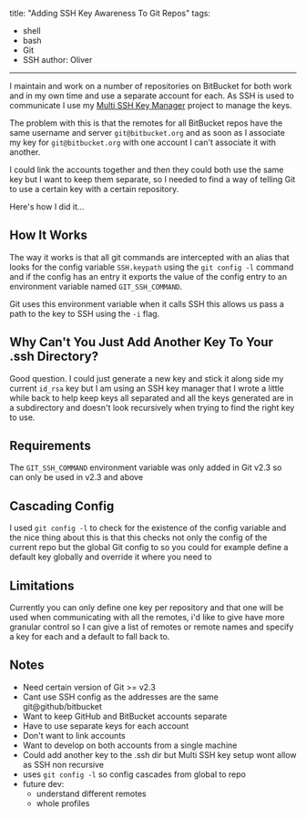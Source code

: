 title: "Adding SSH Key Awareness To Git Repos"
tags:
- shell
- bash
- Git
- SSH
author: Oliver
---

I maintain and work on a number of repositories on BitBucket for both work and in my own time and use a separate account for
each. As SSH is used to communicate I use my [Multi SSH Key Manager]() project to manage the keys.

The problem with this is that the remotes for all BitBucket repos have the same username and server `git@bitbucket.org`
and as soon as I associate my key for `git@bitbucket.org` with one account I can't associate it with another.

I could link the accounts together and then they could both use the same key but I want to keep them separate, so I
needed to find a way of telling Git to use a certain key with a certain repository.

Here's how I did it...

<!-- more -->

## How It Works

The way it works is that all git commands are intercepted with an alias that looks for the config variable `SSH.keypath`
using the `git config -l` command and if the config has an entry it exports the value of the config entry to an
environment variable named `GIT_SSH_COMMAND`.

Git uses this environment variable when it calls SSH this allows us pass a path to the key to SSH using the `-i` flag.

## Why Can't You Just Add Another Key To Your .ssh Directory?

Good question. I could just generate a new key and stick it along side my current `id_rsa` key but I am using an SSH key
manager that I wrote a little while back to help keep keys all separated and all the keys generated are in a
subdirectory and doesn't look recursively when trying to find the right key to use.

## Requirements

The `GIT_SSH_COMMAND` environment variable was only added in Git v2.3 so can only be used in v2.3 and above

## Cascading Config

I used `git config -l` to check for the existence of the config variable and the nice thing about this is that this
checks not only the config of the current repo but the global Git config to so you could for example define a default
key globally and override it where you need to

## Limitations

Currently you can only define one key per repository and that one will be used when communicating with all the remotes,
i'd like to give have more granular control so I can give a list of remotes or remote names and specify a key for each
and a default to fall back to.

##  Notes

+ Need certain version of Git >= v2.3
+ Cant use SSH config as the addresses are the same git@github/bitbucket
+ Want to keep GitHub and BitBucket accounts separate
+ Have to use separate keys for each account
+ Don't want to link accounts
+ Want to develop on both accounts from a single machine
+ Could add another key to the .ssh dir but Multi SSH key setup wont allow as SSH non recursive
+ uses `git config -l` so config cascades from global to repo
+ future dev:
  + understand different remotes
  - whole profiles



